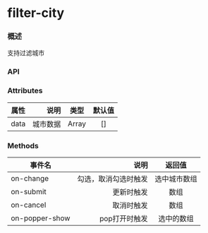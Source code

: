 # filter-city

### 概述

支持过滤城市


<vuep template="#example" :options="{ theme: 'mdn-like' }"></vuep>

<script v-pre type="text/x-template" id="example">
<template>
    <div id="ex-filter-city">
        <filter-city :data="pageList" @on-change="onChange" @on-submit="onSubmit" @on-cancel="onCancel" @on-popper-show="onPopperShow"></filter-city>
    </div>
</template>
<script>
export default {
    data() {
        return {
            pageList: [{ "serviceType": 3, "score": 44.0, "lng": "116.643422281780261", "polygon": null, "serviceArea": 125600.0, "city": "北京市", "brandId": 240, "name": "麦当劳(迎宾中路餐厅)", "serviceScope": 200, "id": 2290, "lat": "40.321470735564624", "status": "SUCCESS" }]
        }
    },
    methods: {
        onPopperShow() {},
        onChange(value) {
            console.log(value)
        },
        onSubmit(value) {
            console.log(value)
        },
        onCancel(value) {
            console.log(value)
        }
    }
}

</script>
<style>
#ex-filter-city {
    position:relative;
    width: 200px;
    height: 200px;
}

</style>


</script>

### API

### Attributes

| 属性        | 说明   |  类型  |  默认值 |
| --------   | -----:  | :----:  | :----:  |
| data    | 城市数据 |   Array    |   []    |


### Methods

| 事件名        | 说明   |  返回值  |
| --------   | -----:  | :----:  |
| on-change    | 勾选，取消勾选时触发 |   选中城市数组    |
| on-submit    | 更新时触发 |   数组    |
| on-cancel    | 取消时触发 |   数组    |
| on-popper-show    | pop打开时触发 |   选中的数组    |